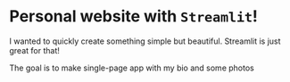 # Personal website with `Streamlit`!

I wanted to quickly create something simple but beautiful. Streamlit is just great for that!

The goal is to make single-page app with my bio and some photos
